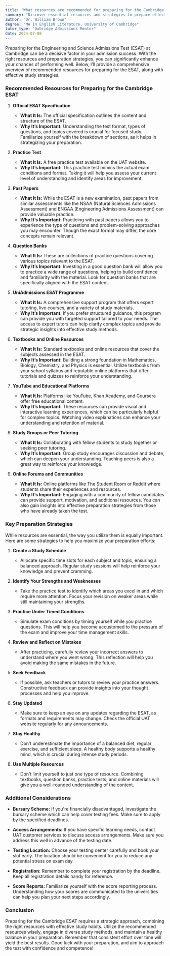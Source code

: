 ```yaml
---
title: "What resources are recommended for preparing for the Cambridge ESAT?"
summary: "Discover essential resources and strategies to prepare effectively for the Cambridge Engineering and Science Admissions Test (ESAT)."
author: "Dr. William Brown"
degree: "MA in English Literature, University of Cambridge"
tutor_type: "Oxbridge Admissions Mentor"
date: 2024-07-08
---
```


Preparing for the Engineering and Science Admissions Test (ESAT) at Cambridge can be a decisive factor in your admission success. With the right resources and preparation strategies, you can significantly enhance your chances of performing well. Below, I’ll provide a comprehensive overview of recommended resources for preparing for the ESAT, along with effective study strategies.

### Recommended Resources for Preparing for the Cambridge ESAT

1. **Official ESAT Specification**
   - **What It Is:** The official specification outlines the content and structure of the ESAT.
   - **Why It’s Important:** Understanding the test format, types of questions, and topics covered is crucial for focused study. Familiarize yourself with the breakdown of sections, as it helps in strategizing your preparation.

2. **Practice Test**
   - **What It Is:** A free practice test available on the UAT website.
   - **Why It’s Important:** This practice test mimics the actual exam conditions and format. Taking it will help you assess your current level of understanding and identify areas for improvement.

3. **Past Papers**
   - **What It Is:** While the ESAT is a new examination, past papers from similar assessments like the NSAA (Natural Sciences Admissions Assessment) and ENGAA (Engineering Admissions Assessment) can provide valuable practice.
   - **Why It’s Important:** Practicing with past papers allows you to experience the type of questions and problem-solving approaches you may encounter. Though the exact format may differ, the core concepts remain relevant.

4. **Question Banks**
   - **What It Is:** These are collections of practice questions covering various topics relevant to the ESAT.
   - **Why It’s Important:** Investing in a good question bank will allow you to practice a wide range of questions, helping to build confidence and familiarity with the material. Look for question banks that are specifically aligned with the ESAT content.

5. **UniAdmissions ESAT Programme**
   - **What It Is:** A comprehensive support program that offers expert tutoring, live courses, and a variety of study materials.
   - **Why It’s Important:** If you prefer structured guidance, this program can provide you with targeted support tailored to your needs. The access to expert tutors can help clarify complex topics and provide strategic insights into effective study methods.

6. **Textbooks and Online Resources**
   - **What It Is:** Standard textbooks and online resources that cover the subjects assessed in the ESAT.
   - **Why It’s Important:** Building a strong foundation in Mathematics, Biology, Chemistry, and Physics is essential. Utilize textbooks from your school syllabus and reputable online platforms that offer tutorials and quizzes to reinforce your understanding.

7. **YouTube and Educational Platforms**
   - **What It Is:** Platforms like YouTube, Khan Academy, and Coursera offer free educational content.
   - **Why It’s Important:** These resources can provide visual and interactive learning experiences, which can be particularly helpful for complex topics. Watching video explanations can enhance your understanding and retention of material.

8. **Study Groups or Peer Tutoring**
   - **What It Is:** Collaborating with fellow students to study together or seeking peer tutoring.
   - **Why It’s Important:** Group study encourages discussion and debate, which can deepen your understanding. Teaching peers is also a great way to reinforce your knowledge.

9. **Online Forums and Communities**
   - **What It Is:** Online platforms like The Student Room or Reddit where students share their experiences and resources.
   - **Why It’s Important:** Engaging with a community of fellow candidates can provide support, motivation, and additional resources. You can also gain insights into effective preparation strategies from those who have already taken the test.

### Key Preparation Strategies

While resources are essential, the way you utilize them is equally important. Here are some strategies to help you maximize your preparation efforts:

1. **Create a Study Schedule**
   - Allocate specific time slots for each subject and topic, ensuring a balanced approach. Regular study sessions will help reinforce your knowledge and prevent cramming.

2. **Identify Your Strengths and Weaknesses**
   - Take the practice test to identify which areas you excel in and which require more attention. Focus your revision on weaker areas while still maintaining your strengths.

3. **Practice Under Timed Conditions**
   - Simulate exam conditions by timing yourself while you practice questions. This will help you become accustomed to the pressure of the exam and improve your time management skills.

4. **Review and Reflect on Mistakes**
   - After practicing, carefully review your incorrect answers to understand where you went wrong. This reflection will help you avoid making the same mistakes in the future.

5. **Seek Feedback**
   - If possible, ask teachers or tutors to review your practice answers. Constructive feedback can provide insights into your thought processes and help you improve.

6. **Stay Updated**
   - Make sure to keep an eye on any updates regarding the ESAT, as formats and requirements may change. Check the official UAT website regularly for any announcements.

7. **Stay Healthy**
   - Don’t underestimate the importance of a balanced diet, regular exercise, and sufficient sleep. A healthy body supports a healthy mind, which is crucial during intense study periods.

8. **Use Multiple Resources**
   - Don’t limit yourself to just one type of resource. Combining textbooks, question banks, practice tests, and online materials will give you a well-rounded understanding of the content.

### Additional Considerations

- **Bursary Scheme:** If you're financially disadvantaged, investigate the bursary scheme which can help cover testing fees. Make sure to apply by the specified deadlines.
  
- **Access Arrangements:** If you have specific learning needs, contact UAT customer services to discuss access arrangements. Make sure you address this well in advance of the testing date.

- **Testing Location:** Choose your testing center carefully and book your slot early. The location should be convenient for you to reduce any potential stress on exam day.

- **Registration:** Remember to complete your registration by the deadline. Keep all registration details handy for reference.

- **Score Reports:** Familiarize yourself with the score reporting process. Understanding how your scores are communicated to the universities can help you plan your next steps accordingly.

### Conclusion

Preparing for the Cambridge ESAT requires a strategic approach, combining the right resources with effective study habits. Utilize the recommended resources wisely, engage in diverse study methods, and maintain a healthy balance in your preparation. Remember that consistent effort over time will yield the best results. Good luck with your preparation, and aim to approach the test with confidence and competence!
    